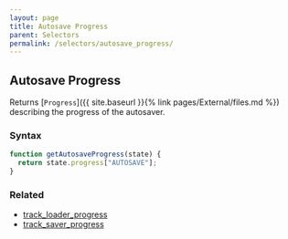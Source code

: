```yaml
---
layout: page
title: Autosave Progress
parent: Selectors
permalink: /selectors/autosave_progress/
---
```


## Autosave Progress

Returns [`Progress`]({{ site.baseurl }}{% link pages/External/files.md %}) describing the progress of the autosaver.

### Syntax

```js
function getAutosaveProgress(state) {
  return state.progress["AUTOSAVE"];
}
```

### Related

- [track_loader_progress](./track_loader_progress.md)
- [track_saver_progress](./track_saver_progress.md)
